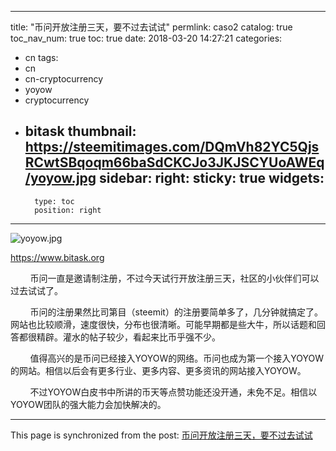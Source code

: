 
---
title: "币问开放注册三天，要不过去试试"
permlink: caso2
catalog: true
toc_nav_num: true
toc: true
date: 2018-03-20 14:27:21
categories:
- cn
tags:
- cn
- cn-cryptocurrency
- yoyow
- cryptocurrency
- bitask
thumbnail: https://steemitimages.com/DQmVh82YC5QjsRCwtSBqoqm66baSdCKCJo3JKJSCYUoAWEq/yoyow.jpg
sidebar:
    right:
        sticky: true
widgets:
    -
        type: toc
        position: right
---


![yoyow.jpg](https://steemitimages.com/DQmVh82YC5QjsRCwtSBqoqm66baSdCKCJo3JKJSCYUoAWEq/yoyow.jpg)

https://www.bitask.org

&nbsp;&nbsp;&nbsp;&nbsp;&nbsp;&nbsp;&nbsp;&nbsp;币问一直是邀请制注册，不过今天试行开放注册三天，社区的小伙伴们可以过去试试了。

&nbsp;&nbsp;&nbsp;&nbsp;&nbsp;&nbsp;&nbsp;&nbsp;币问的注册果然比司第目（steemit）的注册要简单多了，几分钟就搞定了。网站也比较顺滑，速度很快，分布也很清晰。可能早期都是些大牛，所以话题和回答都很精辟。灌水的帖子较少，看起来比币乎强不少。

&nbsp;&nbsp;&nbsp;&nbsp;&nbsp;&nbsp;&nbsp;&nbsp;值得高兴的是币问已经接入YOYOW的网络。币问也成为第一个接入YOYOW的网站。相信以后会有更多行业、更多内容、更多资讯的网站接入YOYOW。

&nbsp;&nbsp;&nbsp;&nbsp;&nbsp;&nbsp;&nbsp;&nbsp;不过YOYOW白皮书中所讲的币天等点赞功能还没开通，未免不足。相信以YOYOW团队的强大能力会加快解决的。

- - -

This page is synchronized from the post: [币问开放注册三天，要不过去试试](https://steemit.com/@lemooljiang/caso2)
